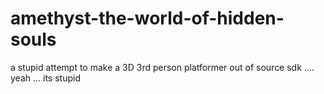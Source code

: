 amethyst-the-world-of-hidden-souls
==================================

a stupid attempt to make a 3D 3rd person platformer out of source sdk .... yeah ... its stupid
